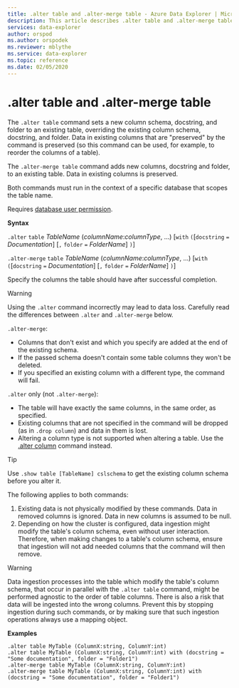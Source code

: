 ```yaml
---
title: .alter table and .alter-merge table - Azure Data Explorer | Microsoft Docs
description: This article describes .alter table and .alter-merge table in Azure Data Explorer.
services: data-explorer
author: orspod
ms.author: orspodek
ms.reviewer: mblythe
ms.service: data-explorer
ms.topic: reference
ms.date: 02/05/2020
---
```

# .alter table and .alter-merge table

The `.alter table` command sets a new column schema, docstring, and folder to an existing table, overriding the existing column schema, docstring, and folder. Data in existing columns
that are "preserved" by the command is preserved (so this command can be used,
for example, to reorder the columns of a table).

The `.alter-merge table` command adds new columns, docstring and folder, to an existing table.
Data in existing columns is preserved.

Both commands must run in the context of a specific database that scopes the table name.

Requires [database user permission](../management/access-control/role-based-authorization.md).

**Syntax**

`.alter` `table` *TableName* (*columnName*:*columnType*, ...)  [`with` `(`[`docstring` `=` *Documentation*] [`,` `folder` `=` *FolderName*] `)`]

`.alter-merge` `table` *TableName* (*columnName*:*columnType*, ...)  [`with` `(`[`docstring` `=` *Documentation*] [`,` `folder` `=` *FolderName*] `)`]

Specify the columns the table should have after successful completion. 

> [!WARNING]
> Using the `.alter` command incorrectly may lead to data loss.
> Carefully read the differences between `.alter` and `.alter-merge` below.

`.alter-merge`:

 * Columns that don't exist and which you specify are added at the end of the existing schema.
 * If the passed schema doesn't contain some table columns they won't be deleted.
 * If you specified an existing column with a different type, the command will fail.

`.alter` only (not `.alter-merge`):

 * The table will have exactly the same columns, in the same order, as specified.
 * Existing columns that are not specified in the command will be dropped (as in
 `.drop column`) and data in them is lost.
 * Altering a column type is not supported when altering a table. Use the [.alter column](columns.md#alter-column) command instead.

> [!TIP] 
> Use `.show table [TableName] cslschema` to get the existing column schema before you alter it. 

The following applies to both commands:

1. Existing data is not physically modified by these commands. Data in removed columns is ignored. Data in new columns is assumed to be null.
1. Depending on how the cluster is configured, data ingestion might modify the table's column schema, even without user interaction. Therefore, when making changes to a table's column schema, ensure that ingestion will not add needed columns that the command will then remove.

> [!WARNING]
> Data ingestion processes into the table which modify the table's column schema, that occur in parallel with the `.alter table` command, might be performed agnostic to the order of table columns. There is also a risk that data will be ingested into the wrong columns. Prevent this by stopping ingestion during such commands, or by making sure that such ingestion operations always use a mapping object.

**Examples**

```
.alter table MyTable (ColumnX:string, ColumnY:int) 
.alter table MyTable (ColumnX:string, ColumnY:int) with (docstring = "Some documentation", folder = "Folder1")
.alter-merge table MyTable (ColumnX:string, ColumnY:int) 
.alter-merge table MyTable (ColumnX:string, ColumnY:int) with (docstring = "Some documentation", folder = "Folder1")
```